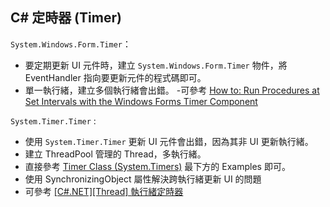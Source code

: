## C# 定時器 (Timer)

`System.Windows.Form.Timer`：

- 要定期更新 UI 元件時，建立 `System.Windows.Form.Timer` 物件，將 EventHandler 指向要更新元件的程式碼即可。
- 單一執行緒，建立多個執行緒會出錯。
-可參考 [How to: Run Procedures at Set Intervals with the Windows Forms Timer Component](https://docs.microsoft.com/zh-tw/dotnet/framework/winforms/controls/run-procedures-at-set-intervals-with-wf-timer-component)

`System.Timer.Timer` : 

- 使用 `System.Timer.Timer` 更新 UI 元件會出錯，因為其非 UI 更新執行緒。
- 建立 ThreadPool 管理的 Thread，多執行緒。
- 直接參考  [Timer Class (System.Timers)](https://msdn.microsoft.com/en-us/library/system.timers.timer(v=vs.110).aspx) 最下方的 Examples 即可。
- 使用 SynchronizingObject 屬性解決跨執行緒更新 UI 的問題
- 可參考 [[C#.NET][Thread] 執行緒定時器](https://dotblogs.com.tw/yc421206/2011/01/30/21141)